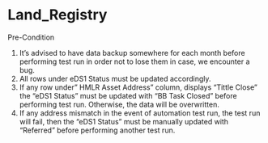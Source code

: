 # Land_Registry
Pre-Condition
1.	It’s advised to have data backup somewhere for each month before performing test run in order not to lose them in case, we encounter a bug.
2.	All rows under eDS1 Status must be updated accordingly.
3.	If any row under” HMLR Asset Address” column, displays “Tittle Close” the “eDS1 Status” must be updated with “BB Task Closed” before performing test run. Otherwise, the data will be overwritten.
4.	If any address mismatch in the event of automation test run, the test run will fail, then the “eDS1 Status” must be manually updated with “Referred” before performing another test run.
